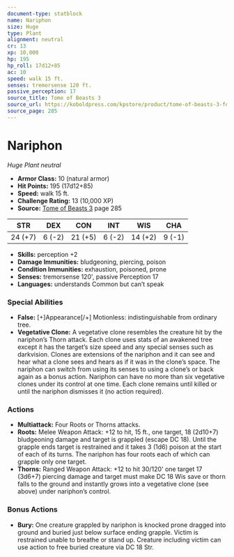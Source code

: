 ```yaml
---
document-type: statblock
name: Nariphon
size: Huge
type: Plant
alignment: neutral
cr: 13
xp: 10,000
hp: 195
hp_roll: 17d12+85
ac: 10
speed: walk 15 ft.
senses: tremorsense 120 ft. 
passive_perception: 17
source_title: Tome of Beasts 3
source_url: https://koboldpress.com/kpstore/product/tome-of-beasts-3-for-5th-edition/
source_page: 285
---
```


# Nariphon

*Huge* *Plant* *neutral*

- **Armor Class:** 10 (natural armor)
- **Hit Points:** 195 (17d12+85)
- **Speed:** walk 15 ft.
- **Challenge Rating:** 13 (10,000 XP)
- **Source:** [Tome of Beasts 3](https://koboldpress.com/kpstore/product/tome-of-beasts-3-for-5th-edition/) page 285

| STR | DEX | CON | INT | WIS | CHA |
| --- | --- | --- | --- | --- | --- |
| 24 (+7) | 6 (-2) | 21 (+5) | 6 (-2) | 14 (+2) | 9 (-1) |

- **Skills:** perception +2
- **Damage Immunities:** bludgeoning, piercing, poison
- **Condition Immunities:** exhaustion, poisoned, prone
- **Senses:** tremorsense 120', passive Perception 17
- **Languages:** understands Common but can’t speak

### Special Abilities

- **False:** [+]Appearance[/+] Motionless: indistinguishable from ordinary tree.
- **Vegetative Clone:** A vegetative clone resembles the creature hit by the nariphon’s Thorn attack. Each clone uses stats of an awakened tree except it has the target’s size speed and any special senses such as darkvision. Clones are extensions of the nariphon and it can see and hear what a clone sees and hears as if it was in the clone’s space. The nariphon can switch from using its senses to using a clone’s or back again as a bonus action. Nariphon can have no more than six vegetative clones under its control at one time. Each clone remains until killed or until the nariphon dismisses it (no action required).

### Actions

- **Multiattack:** Four Roots or Thorns attacks.
- **Roots:** Melee Weapon Attack: +12 to hit, 15 ft., one target, 18 (2d10+7) bludgeoning damage and target is grappled (escape DC 18). Until the grapple ends target is restrained and it takes 3 (1d6) poison at the start of each of its turns. The nariphon has four roots each of which can grapple only one target.
- **Thorns:** Ranged Weapon Attack: +12 to hit 30/120' one target 17 (3d6+7) piercing damage and target must make DC 18 Wis save or thorn falls to the ground and instantly grows into a vegetative clone (see above) under nariphon’s control.

### Bonus Actions

- **Bury:** One creature grappled by nariphon is knocked prone dragged into ground and buried just below surface ending grapple. Victim is restrained unable to breathe or stand up. Creature including victim can use action to free buried creature via DC 18 Str.
